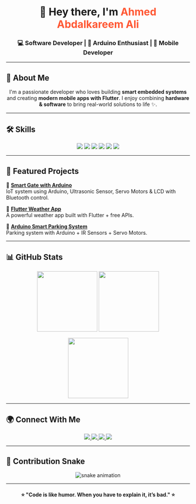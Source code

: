 <!-- Banner / Header -->
<h1 align="center">👋 Hey there, I'm <span style="color:#FF5733">Ahmed Abdalkareem Ali</span></h1>
<h3 align="center">💻 Software Developer | 🔧 Arduino Enthusiast | 📱 Mobile Developer</h3>

---

## 🚀 About Me  
<p align="center">
I'm a passionate developer who loves building <b>smart embedded systems</b> 
and creating <b>modern mobile apps with Flutter</b>.  
I enjoy combining <b>hardware & software</b> to bring real-world solutions to life ✨.
</p>

---

## 🛠️ Skills  

<p align="center">
<img src="https://img.shields.io/badge/Flutter-02569B?style=for-the-badge&logo=flutter&logoColor=white" />
<img src="https://img.shields.io/badge/Dart-0175C2?style=for-the-badge&logo=dart&logoColor=white" />
<img src="https://img.shields.io/badge/Firebase-FFCA28?style=for-the-badge&logo=firebase&logoColor=black" />
<img src="https://img.shields.io/badge/GitHub-181717?style=for-the-badge&logo=github&logoColor=white" />
<img src="https://img.shields.io/badge/Arduino-00979D?style=for-the-badge&logo=arduino&logoColor=white" />
<img src="https://img.shields.io/badge/ESP%20Boards-3C873A?style=for-the-badge&logo=espressif&logoColor=white" />
</p>

---

## 📌 Featured Projects  

<p align="center">
  
🔹 <b>[Smart Gate with Arduino](https://github.com/your-repo)</b>  
IoT system using Arduino, Ultrasonic Sensor, Servo Motors & LCD with Bluetooth control.  

🔹 <b>[Flutter Weather App](https://github.com/your-repo)</b>  
A powerful weather app built with Flutter + free APIs.  

🔹 <b>[Arduino Smart Parking System](https://github.com/your-repo)</b>  
Parking system with Arduino + IR Sensors + Servo Motors.  

</p>

---

## 📊 GitHub Stats  

<p align="center">
<img src="https://github-readme-stats.vercel.app/api?username=ahmedabdelkreem404&show_icons=true&theme=radical&hide_border=true&count_private=true" height="165"/>
<img src="https://github-readme-stats.vercel.app/api/top-langs/?username=ahmedabdelkreem404&layout=compact&theme=radical&hide_border=true" height="165"/>
</p>

<p align="center">
<img src="https://github-readme-streak-stats.herokuapp.com/?user=ahmedabdelkreem404&theme=radical&hide_border=true" height="165"/>
</p>

---

## 🌍 Connect With Me  

<p align="center">
<a href="https://wa.me/201095532012">
  <img src="https://img.shields.io/badge/WhatsApp-25D366?style=for-the-badge&logo=whatsapp&logoColor=white"/>
</a>
<a href="https://www.facebook.com/ahmedabdelkareem404">
  <img src="https://img.shields.io/badge/Facebook-1877F2?style=for-the-badge&logo=facebook&logoColor=white"/>
</a>
<a href="https://www.linkedin.com/in/ahmedabdelkreem404/">
  <img src="https://img.shields.io/badge/LinkedIn-0A66C2?style=for-the-badge&logo=linkedin&logoColor=white"/>
</a>
<a href="https://github.com/codespaces/new/ahmedabdelkreem404/">
  <img src="https://img.shields.io/badge/Codespaces-181717?style=for-the-badge&logo=github&logoColor=white"/>
</a>
</p>

---

## 🐍 Contribution Snake  

<p align="center">
  <img src="https://github.com/ahmedabdelkreem404/ahmedabdelkreem404/blob/output/github-contribution-grid-snake.svg" alt="snake animation"/>
</p>

---

<h4 align="center">⭐️ "Code is like humor. When you have to explain it, it’s bad." ⭐️</h4>
